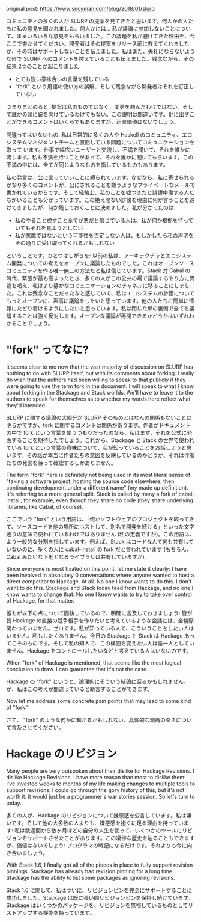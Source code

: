 original post: https://www.snoyman.com/blog/2018/01/slurp

コミュニティの多くの人が SLURP の提案を見てきたと思います。何人かの人たちに私の意見を聞かれました。何人かには... 私が議論に参加しないことについて、まぁいろいろな意見をもらいました。この議題を私が避けてきた理由を、今ここで書かせてください。開発者はその提案をリリース前に教えてくれましたが、その時はサポートしないことを伝えました。私はまた、失礼にならないような形で SLURP へのコメントを控えていることも伝えました。残念ながら、その結果 2つのことが起こりました:

* とても鋭い意味合いの言葉を残している
* "fork" という用語の使い方の誤解、そして残念ながら開発者はそれを訂正していない

つまりまとめると: 提案は私のものではなく、変更を頼んだわけではない。そして誰かの頭に銃を向けているわけでもない。この説明は間違いです。他に出すことができるコメントはいくらでもありますが、正直価値はないでしょう。

間違ってはいないもの: 私は日常的に多くの人や Haskell のコミュニティ、エコシステムマネジメントチームと直面している問題についてコミュニケーションを取って
います。仕事で幅広いユーザーと交流し、不満を聞いて、それを誰かに流します。私も不満を持つことがあって、それを誰かに聞いてもらいます。この不満の中には、全てが同じようなものを指しているものもあります。

私の発言は、公に言っていいことに縛られています。なぜなら、私に寄せられるかなり多くのコメントが、公にされることを嫌うようなプライベートなメールで書かれているからです。そして経験上、私のことを嘘つきだと誹謗中傷する人たちがいることも分かっています。この絶え間ない誹謗を理由に何か言うことを避けてきましたが、何か残しておくことに決めました。私が分かったのは:

* 私のやること成すこと全てが悪だと信じている人は、私が何か根拠を持っていてもそれを見ようとしない
* 私が悪魔ではないという可能性を否定しない人は、もしかしたら私の声明をその通りに受け取ってくれるかもしれない

ということです。ひとつはしがきを: 以前の私は、アーキテクチャとエコシステム開発についての考えをオープンに議論したものでした。これはオープンソースコミュニティを作る唯一無二の方法だと私は信じています。Stack 対 Cabal の時代、緊張が最も高まったとき、多くの人がこの公共の場で議論するやり方に異論を唱え、私はより静かなコミュニケーションのチャネルに移ることにしました。これは残念なことだったなと感じていて、私はエコシステムの計画についてもっとオープンに、声高に議論をしたいと思っています。他の人たちに簡単に情報にたどり着けるようにしたいと思っています。私は閉じた扉の裏側で全てを議論することは強く反対します。オープンな議論が再開できるかどうかはいずれわかることでしょう。

# "fork" ってなに?
It seems clear to me now that the vast majority of discussion on SLURP has nothing to do with SLURP itself, but with its comments about forking. I really do wish that the authors had been willing to speak to that publicly if they were going to use the term fork in the document. I will speak to what I know about forking in the Stackage and Stack worlds. We'll have to leave it to the authors to speak for themselves as to whether my words here reflect what they'd intended.

SLURP に関する議論の大部分が SLURP そのものとはなんの関係もないことは明らかですが、fork に関するコメントは関係があります。作者がドキュメントの中で fork という言葉を使うつもりだったのなら、私はまず、それを公式に発表することを期待したでしょう。これから、Stackage と Stack の世界で使われている fork という言葉の意味について、私が知っていることをお話しようと思います。その話が本当に作者たちの意図を反映しているのかどうか、それは作者たちの発言を待って確認するしかありません。

The term "fork" here is definitely not being used in its most literal sense of "taking a software project, hosting the source code elsewhere, then continuing development under a different name" (my made up definition). It's referring to a more general split. Stack is called by many a fork of cabal-install, for example, even though they share no code (they share underlying libraries, like Cabal, of course).

ここでいう "fork" という用語は、「何かソフトウェアのプロジェクトを取ってきて、ソースコードを他の場所にホストして、別名で開発を続ける」といった文字通りの意味で使われているわけではありません (私の定義ですが)。この用語は、より一般的な分割を指しています。例えば、Stack はコードなんて何も共有していないのに、多くの人に cabal-install の fork だと言われています (もちろん、Cabal みたいな下地となるライブラリは共有していますが)。

Since everyone is most fixated on this point, let me state it clearly: I have been involved in absolutely 0 conversations where anyone wanted to host a direct competitor to Hackage. At all. No one I know wants to do this. I don't want to do this. Stackage and Stack today feed from Hackage, and no one I know wants to change that. No one I know wants to try to take over control of Hackage, for that matter.

誰もが以下の点について固執しているので、明確に言及しておきましょう: 皆が皆 Hackage の直接の競争相手を作りたいと考えているような会話には、金輪際関わっていません。ゼロです。私が知っている人で、こういうことをしたい人はいません。私もしたくありません。今日の Stackage と Stack は Hackage あってこそのものです。そして私の知人で、この構図を変えたい人は誰一人としていません。Hackage をコントロールしたいなどと考えている人はいないのです。

When "fork" of Hackage is mentioned, that seems like the most logical conclusion to draw. I can guarantee that it's not the case.

Hackage の "fork" というと、論理的にそういう結論に至るかもしれません。が、私はこの考えが間違っていると断言することができます。

Now let me address some concrete pain points that may lead to some kind of "fork."

さて、 "fork" のような何かに繋がるかもしれない、具体的な頭痛のタネについて言及させてください。

# Hackage のリビジョン
Many people are very outspoken about their dislike for Hackage Revisions. I dislike Hackage Revisions. I have more reason than most to dislike them: I've invested weeks to months of my life making changes to multiple tools to support revisions. I could go through the gory history of this, but it's not worth it: it would just be a programmer's war stories session. So let's turn to today.

多くの人が、Hackage のリビジョンについて嫌悪感を公言しています。私は嫌いです。そして他の大多数の人よりも、嫌悪感を抱くに足る理由を持っています: 私は数週間から数ヶ月ほどの自分の人生を使って、いくつかのツールにリビジョンをサポートさせたことがあります。この凄惨な歴史を辿ることもできますが、価値はないでしょう: プログラマの戦記になるだけです。それよりも今に向き合いましょう。

With Stack 1.6, I finally got all of the pieces in place to fully support revision pinnings. Stackage has already had revision pinning for a long time. Stackage has the ability to list some packages as ignoring revisions.

Stack 1.6 に関して、私はついに、リビジョンピンを完全にサポートすることに成功しました。Stackage は既に長い間リビジョンピンを保持し続けています。Stackage はいくつかのパッケージを、リビジョンを無視しているものとしてリストアップする機能を持っています。
